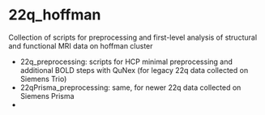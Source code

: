 # 22q_hoffman
Collection of scripts for preprocessing and first-level analysis of structural and functional MRI data on hoffman cluster

* 22q_preprocessing: scripts for HCP minimal preprocessing and additional BOLD steps with QuNex (for legacy 22q data collected on Siemens Trio)
* 22qPrisma_preprocessing: same, for newer 22q data collected on Siemens Prisma
* 
